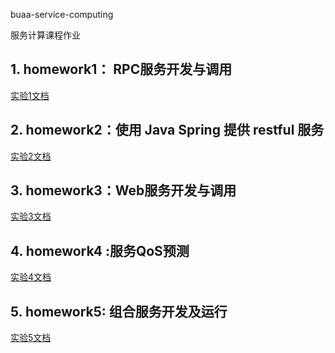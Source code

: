 buaa-service-computing

服务计算课程作业

## 1. homework1： RPC服务开发与调用

[实验1文档](homework1/README.MD)

## 2. homework2：使用 Java Spring 提供 restful 服务

[实验2文档](https://github.com/Jinghao-coding/buaa-service-computing/blob/0e816b51943510651317885430410c7e682a5b38/homework2/homework2.md)

## 3. homework3：Web服务开发与调用

[实验3文档](homework3\homework3.md)

## 4. homework4 :服务QoS预测

[实验4文档](https://github.com/Jinghao-coding/buaa-service-computing/blob/d30de4c5d28f9e76452f6ee436df1e556f7d8216/homework4/homework4.md)

## 5. homework5: 组合服务开发及运行

[实验5文档](homework5\homework5.md) 
